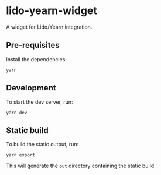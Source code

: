 # lido-yearn-widget

A widget for Lido/Yearn integration.

## Pre-requisites

Install the dependencies:

```test
yarn
```

## Development

To start the dev server, run:

```text
yarn dev
```

## Static build

To build the static output, run:

```text
yarn export
```

This will generate the `out` directory containing the static build.
